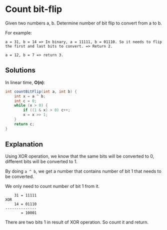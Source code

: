 # Count bit-flip

Given two numbers a, b. Determine number of bit flip to convert from a to b.

For example:

```
a = 31, b = 14 => In binary, a = 11111, b = 01110. So it needs to flip the first and last bits to convert. => Return 2.

a = 12, b = 7 => return 3.
```

## Solutions

In linear time, **O(n)**:

```java
int countBitFlip(int a, int b) {
    int x = a ^ b;
    int c = 0;
    while (x > 0) {
        if ((1 & x) > 0) c++;
        x = x >> 1;
    }
    return c;
}
```

## Explanation

Using XOR operation, we know that the same bits will be converted to 0, different bits will be converted to 1.

By doing `a ^ b`, we get a number that contains number of bit 1 that needs to be converted. 

We only need to count number of bit 1 from it.

```
    31 = 11111
XOR
    14 = 01110
--------------
       = 10001
````

There are two bits 1 in result of XOR operation. So count it and return.


